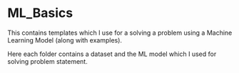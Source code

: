 # ML_Basics
<pr>

  This contains templates which I use for a solving a problem using a Machine Learning Model (along with examples).
 
  Here each folder contains a dataset and the ML model which I used for solving problem statement. 
 
                
  </pr>           
  
